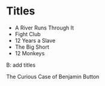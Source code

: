 # Titles

- A River Runs Through It
- Fight Club
- 12 Years a Slave
- The Big Short
- 12 Monkeys

B: add titles


The Curious Case of Benjamin Button 

